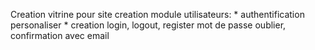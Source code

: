 Creation vitrine pour site
creation module utilisateurs:
    *   authentification personaliser
    *   creation login, logout, register mot de passe oublier, confirmation avec email
     
